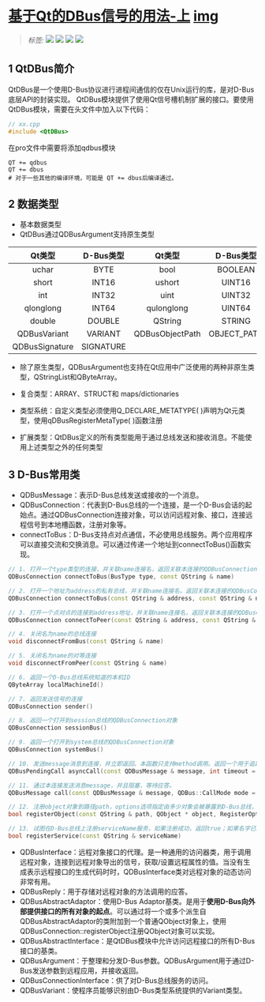 # [基于Qt的DBus信号的用法-上](./)  [img](./img)     

> ######  _标签:_   ![](https://img.shields.io/badge/技术类-yellowgreen.svg) ![](https://img.shields.io/badge/DBus通信-qt-blue.svg) [![](https://img.shields.io/badge/链接-IPC进程间通信之QtDBus快速入门-brightgreen.svg)](https://www.cnblogs.com/sparkFY/p/14973726.html) [![](https://img.shields.io/badge/链接-代码文件-orange.svg)](../03-code/)        
>

## 1 QtDBus简介  

QtDBus是一个使用D-Bus协议进行进程间通信的仅在Unix运行的库，是对D-Bus底层API的封装实现。
QtDBus模块提供了使用Qt信号槽机制扩展的接口。要使用QtDBus模块，需要在头文件中加入以下代码：  

```C++
// xx.cpp
#include <QtDBus>
```
在pro文件中需要将添加qdbus模块  
```shell
QT += qdbus
QT += dbus
# 对于一些其他的编译环境，可能是 QT += dbus后编译通过。
```

## 2 数据类型 

- 基本数据类型  
- QtDBus通过QDBusArgument支持原生类型  

Qt类型|D-Bus类型|Qt类型|D-Bus类型
:-:|:-:|:-:|:-:
uchar|BYTE|bool|BOOLEAN
short|INT16|ushort|UINT16
int|INT32|uint|UINT32
qlonglong|INT64|qulonglong|UINT64
double|DOUBLE|QString|STRING
QDBusVariant|VARIANT|QDBusObjectPath|OBJECT_PATH
QDBusSignature|SIGNATURE||

- 除了原生类型，QDBusArgument也支持在Qt应用中广泛使用的两种非原生类型，QStringList和QByteArray。  

- 复合类型：ARRAY、STRUCT和 maps/dictionaries   
- 类型系统：自定义类型必须使用Q_DECLARE_METATYPE( )声明为Qt元类型，使用qDBusRegisterMetaType( )函数注册   
- 扩展类型：QtDBus定义的所有类型能用于通过总线发送和接收消息。不能使用上述类型之外的任何类型   

## 3 D-Bus常用类  
- QDBusMessage：表示D-Bus总线发送或接收的一个消息。
- QDBusConnection：代表到D-Bus总线的一个连接，是一个D-Bus会话的起始点。通过QDBusConnection连接对象，可以访问远程对象、接口，连接远程信号到本地槽函数，注册对象等。  
- connectToBus：D-Bus支持点对点通信，不必使用总线服务。两个应用程序可以直接交流和交换消息。可以通过传递一个地址到connectToBus()函数实现。   
```C++
// 1. 打开一个type类型的连接，并关联name连接名，返回关联本连接的QDBusConnection对象。
QDBusConnection connectToBus(BusType type, const QString & name)

// 2. 打开一个地址为address的私有总线，并关联name连接名，返回关联本连接的QDBusConnection对象。
QDBusConnection connectToBus(const QString & address, const QString & name)

// 3. 打开一个点对点的连接到address地址，并关联name连接名，返回关联本连接的QDBusConnection对象。
QDBusConnection connectToPeer(const QString & address, const QString & name)

// 4. 关闭名为name的总线连接
void disconnectFromBus(const QString & name)

// 5. 关闭名为name的对等连接
void disconnectFromPeer(const QString & name)

// 6. 返回一个D-Bus总线系统知道的本机ID
QByteArray localMachineId()

// 7. 返回发送信号的连接
QDBusConnection sender()

// 8. 返回一个打开到session总线的QDBusConnection对象
QDBusConnection sessionBus()

// 9. 返回一个打开到system总线的QDBusConnection对象
QDBusConnection systemBus()

// 10. 发送message消息到连接，并立即返回。本函数只支持method调用。返回一个用于追踪应答的QDBusPendingCall对象。
QDBusPendingCall asyncCall(const QDBusMessage & message, int timeout = -1)const

// 11. 通过本连接发送消息message，并且阻塞，等待应答。
QDBusMessage call(const QDBusMessage & message, QDBus::CallMode mode = QDBus::Block, int timeout = -1 ) const

// 12. 注册object对象到路径path，options选项指定由多少对象会被暴露到D-Bus总线，如果注册成功，返回true。
bool registerObject(const QString & path, QObject * object, RegisterOptions options = ExportAdaptors)

// 13. 试图在D-Bus总线上注册serviceName服务，如果注册成功，返回true；如果名字已经在其它应用被注册，则注册失败。
bool registerService(const QString & serviceName)
```

- QDBusInterface：远程对象接口的代理。是一种通用的访问器类，用于调用远程对象，连接到远程对象导出的信号，获取/设置远程属性的值。当没有生成表示远程接口的生成代码时时，QDBusInterface类对远程对象的动态访问非常有用。   
- QDBusReply：用于存储对远程对象的方法调用的应答。  
- QDBusAbstractAdaptor：使用D-Bus Adaptor基类。是用于**使用D-Bus向外部提供接口的所有对象的起点**。可以通过将一个或多个派生自QDBusAbstractAdaptor的类附加到一个普通QObject对象上，使用QDBusConnection::registerObject注册QObject对象可以实现。    
- QDBusAbstractInterface：是QtDBus模块中允许访问远程接口的所有D-Bus接口的基类。   
- QDBusArgument：于整理和分发D-Bus参数。QDBusArgument用于通过D-Bus发送参数到远程应用，并接收返回。   
- QDBusConnectionInterface：供了对D-Bus总线服务的访问。   
- QDBusVariant：使程序员能够识别由D-Bus类型系统提供的Variant类型。   
